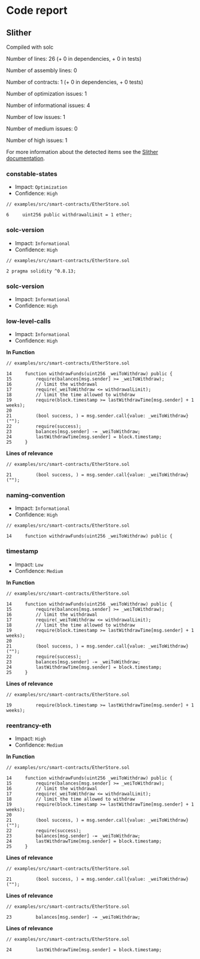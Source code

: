 # Code report

## Slither



Compiled with solc

Number of lines: 26 (+ 0 in dependencies, + 0 in tests)

Number of assembly lines: 0

Number of contracts: 1 (+ 0 in dependencies, + 0 tests) 



Number of optimization issues: 1

Number of informational issues: 4

Number of low issues: 1

Number of medium issues: 0

Number of high issues: 1



For more information about the detected items see the [Slither documentation](https://github.com/crytic/slither/wiki/Detector-Documentation).


### constable-states

- Impact: `Optimization`
- Confidence: `High`


```Solidity
// examples/src/smart-contracts/EtherStore.sol

6     uint256 public withdrawalLimit = 1 ether;
```

### solc-version

- Impact: `Informational`
- Confidence: `High`


```Solidity
// examples/src/smart-contracts/EtherStore.sol

2 pragma solidity ^0.8.13;
```

### solc-version

- Impact: `Informational`
- Confidence: `High`


### low-level-calls

- Impact: `Informational`
- Confidence: `High`


**In Function**

```Solidity
// examples/src/smart-contracts/EtherStore.sol

14     function withdrawFunds(uint256 _weiToWithdraw) public {
15         require(balances[msg.sender] >= _weiToWithdraw);
16         // limit the withdrawal
17         require(_weiToWithdraw <= withdrawalLimit);
18         // limit the time allowed to withdraw
19         require(block.timestamp >= lastWithdrawTime[msg.sender] + 1 weeks);
20 
21         (bool success, ) = msg.sender.call{value: _weiToWithdraw}("");
22         require(success);
23         balances[msg.sender] -= _weiToWithdraw;
24         lastWithdrawTime[msg.sender] = block.timestamp;
25     }
```

**Lines of relevance**

```Solidity
// examples/src/smart-contracts/EtherStore.sol

21         (bool success, ) = msg.sender.call{value: _weiToWithdraw}("");
```

### naming-convention

- Impact: `Informational`
- Confidence: `High`


```Solidity
// examples/src/smart-contracts/EtherStore.sol

14     function withdrawFunds(uint256 _weiToWithdraw) public {
```

### timestamp

- Impact: `Low`
- Confidence: `Medium`


**In Function**

```Solidity
// examples/src/smart-contracts/EtherStore.sol

14     function withdrawFunds(uint256 _weiToWithdraw) public {
15         require(balances[msg.sender] >= _weiToWithdraw);
16         // limit the withdrawal
17         require(_weiToWithdraw <= withdrawalLimit);
18         // limit the time allowed to withdraw
19         require(block.timestamp >= lastWithdrawTime[msg.sender] + 1 weeks);
20 
21         (bool success, ) = msg.sender.call{value: _weiToWithdraw}("");
22         require(success);
23         balances[msg.sender] -= _weiToWithdraw;
24         lastWithdrawTime[msg.sender] = block.timestamp;
25     }
```

**Lines of relevance**

```Solidity
// examples/src/smart-contracts/EtherStore.sol

19         require(block.timestamp >= lastWithdrawTime[msg.sender] + 1 weeks);
```

### reentrancy-eth

- Impact: `High`
- Confidence: `Medium`


**In Function**

```Solidity
// examples/src/smart-contracts/EtherStore.sol

14     function withdrawFunds(uint256 _weiToWithdraw) public {
15         require(balances[msg.sender] >= _weiToWithdraw);
16         // limit the withdrawal
17         require(_weiToWithdraw <= withdrawalLimit);
18         // limit the time allowed to withdraw
19         require(block.timestamp >= lastWithdrawTime[msg.sender] + 1 weeks);
20 
21         (bool success, ) = msg.sender.call{value: _weiToWithdraw}("");
22         require(success);
23         balances[msg.sender] -= _weiToWithdraw;
24         lastWithdrawTime[msg.sender] = block.timestamp;
25     }
```

**Lines of relevance**

```Solidity
// examples/src/smart-contracts/EtherStore.sol

21         (bool success, ) = msg.sender.call{value: _weiToWithdraw}("");
```

**Lines of relevance**

```Solidity
// examples/src/smart-contracts/EtherStore.sol

23         balances[msg.sender] -= _weiToWithdraw;
```

**Lines of relevance**

```Solidity
// examples/src/smart-contracts/EtherStore.sol

24         lastWithdrawTime[msg.sender] = block.timestamp;
```
